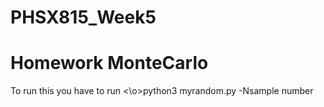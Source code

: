 # PHSX815_Week5
# Homework MonteCarlo
To run this you have to run
<\o>python3 myrandom.py -Nsample number
